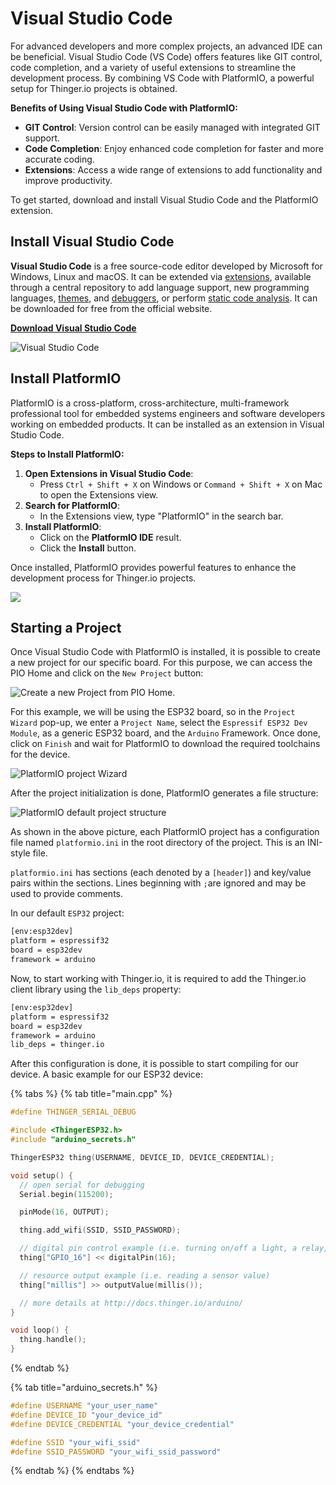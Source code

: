 # Visual Studio Code

For advanced developers and more complex projects, an advanced IDE can be beneficial. Visual Studio Code (VS Code) offers features like GIT control, code completion, and a variety of useful extensions to streamline the development process. By combining VS Code with PlatformIO, a powerful setup for Thinger.io projects is obtained.

**Benefits of Using Visual Studio Code with PlatformIO:**

* **GIT Control**: Version control can be easily managed with integrated GIT support.
* **Code Completion**: Enjoy enhanced code completion for faster and more accurate coding.
* **Extensions**: Access a wide range of extensions to add functionality and improve productivity.

To get started, download and install Visual Studio Code and the PlatformIO extension.

## Install Visual Studio Code

**Visual Studio Code** is a free source-code editor developed by Microsoft for Windows, Linux and macOS. It can be extended via [extensions](https://en.wikipedia.org/wiki/Plug-in_\(computing\)), available through a central repository to add language support, new programming languages, [themes](https://en.wikipedia.org/wiki/Theme_\(computing\)), and [debuggers](https://en.wikipedia.org/wiki/Debugger), or perform [static code analysis](https://en.wikipedia.org/wiki/Static_code_analysis). It can be downloaded for free from the official website.

&#x20;[**Download Visual Studio Code**](https://code.visualstudio.com/download)

![Visual Studio Code](<../.gitbook/assets/image (386).png>)

## **Install PlatformIO**

PlatformIO is a cross-platform, cross-architecture, multi-framework professional tool for embedded systems engineers and software developers working on embedded products. It can be installed as an extension in Visual Studio Code.

**Steps to Install PlatformIO:**

1. **Open Extensions in Visual Studio Code**:
   * Press `Ctrl + Shift + X` on Windows or `Command + Shift + X` on Mac to open the Extensions view.
2. **Search for PlatformIO**:
   * In the Extensions view, type "PlatformIO" in the search bar.
3. **Install PlatformIO**:
   * Click on the **PlatformIO IDE** result.
   * Click the **Install** button.

Once installed, PlatformIO provides powerful features to enhance the development process for Thinger.io projects.

![](<../.gitbook/assets/image (329).png>)

## Starting a Project

Once Visual Studio Code with PlatformIO is installed, it is possible to create a new project for our specific board. For this purpose, we can access the PIO Home and click on the `New Project` button:

![Create a new Project from PIO Home.](<../.gitbook/assets/image (263).png>)

For this example, we will be using the ESP32 board, so in the `Project Wizard` pop-up, we enter a `Project Name`, select the `Espressif ESP32 Dev Module`, as a generic ESP32 board, and the `Arduino` Framework. Once done, click on `Finish` and wait for PlatformIO to download the required toolchains for the device.

![PlatformIO project Wizard](<../.gitbook/assets/image (290).png>)

After the project initialization is done, PlatformIO generates a file structure:

![PlatformIO default project structure](<../.gitbook/assets/image (301).png>)

As shown in the above picture, each PlatformIO project has a configuration file named `platformio.ini` in the root directory of the project. This is an INI-style file.

`platformio.ini` has sections (each denoted by a `[header]`) and key/value pairs within the sections. Lines beginning with `;`are ignored and may be used to provide comments.

In our default `ESP32` project:

```bash
[env:esp32dev]
platform = espressif32
board = esp32dev
framework = arduino
```

Now, to start working with Thinger.io, it is required to add the Thinger.io client library using the `lib_deps` property:

```bash
[env:esp32dev]
platform = espressif32
board = esp32dev
framework = arduino
lib_deps = thinger.io
```

After this configuration is done, it is possible to start compiling for our device. A basic example for our ESP32 device:

{% tabs %}
{% tab title="main.cpp" %}
```cpp
#define THINGER_SERIAL_DEBUG

#include <ThingerESP32.h>
#include "arduino_secrets.h"

ThingerESP32 thing(USERNAME, DEVICE_ID, DEVICE_CREDENTIAL);

void setup() {
  // open serial for debugging
  Serial.begin(115200);

  pinMode(16, OUTPUT);

  thing.add_wifi(SSID, SSID_PASSWORD);

  // digital pin control example (i.e. turning on/off a light, a relay, configuring a parameter, etc)
  thing["GPIO_16"] << digitalPin(16);

  // resource output example (i.e. reading a sensor value)
  thing["millis"] >> outputValue(millis());

  // more details at http://docs.thinger.io/arduino/
}

void loop() {
  thing.handle();
}
```
{% endtab %}

{% tab title="arduino_secrets.h" %}
```cpp
#define USERNAME "your_user_name"
#define DEVICE_ID "your_device_id"
#define DEVICE_CREDENTIAL "your_device_credential"

#define SSID "your_wifi_ssid"
#define SSID_PASSWORD "your_wifi_ssid_password"
```
{% endtab %}
{% endtabs %}
